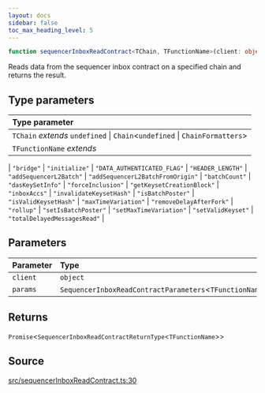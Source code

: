 ```yaml
---
layout: docs
sidebar: false
toc_max_heading_level: 5
---
```


```ts
function sequencerInboxReadContract<TChain, TFunctionName>(client: object, params: SequencerInboxReadContractParameters<TFunctionName>): Promise<SequencerInboxReadContractReturnType<TFunctionName>>
```

Reads data from the sequencer inbox contract on a specified chain and returns
the result.

## Type parameters

| Type parameter |
| :------ |
| `TChain` *extends* `undefined` \| `Chain`\<`undefined` \| `ChainFormatters`\> |
| `TFunctionName` *extends* 
  \| `"bridge"`
  \| `"initialize"`
  \| `"DATA_AUTHENTICATED_FLAG"`
  \| `"HEADER_LENGTH"`
  \| `"addSequencerL2Batch"`
  \| `"addSequencerL2BatchFromOrigin"`
  \| `"batchCount"`
  \| `"dasKeySetInfo"`
  \| `"forceInclusion"`
  \| `"getKeysetCreationBlock"`
  \| `"inboxAccs"`
  \| `"invalidateKeysetHash"`
  \| `"isBatchPoster"`
  \| `"isValidKeysetHash"`
  \| `"maxTimeVariation"`
  \| `"removeDelayAfterFork"`
  \| `"rollup"`
  \| `"setIsBatchPoster"`
  \| `"setMaxTimeVariation"`
  \| `"setValidKeyset"`
  \| `"totalDelayedMessagesRead"` |

## Parameters

| Parameter | Type |
| :------ | :------ |
| `client` | `object` |
| `params` | `SequencerInboxReadContractParameters`\<`TFunctionName`\> |

## Returns

`Promise`\<`SequencerInboxReadContractReturnType`\<`TFunctionName`\>\>

## Source

[src/sequencerInboxReadContract.ts:30](https://github.com/OffchainLabs/arbitrum-orbit-sdk/blob/9d5595a042e42f7d6b9af10a84816c98ea30f330/src/sequencerInboxReadContract.ts#L30)
